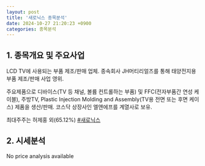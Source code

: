 ```yaml
---
layout: post
title: '새로닉스 종목분석'
date: 2024-10-27 21:20:23 +0900
categories: 종목분석
---
```


## 1. 종목개요 및 주요사업

LCD TV에 사용되는 부품 제조/판매 업체. 종속회사 JH머티리얼즈를 통해 태양전지용 부품 제조/판매 사업 영위.

주요제품으로 디바이스(TV 등 채널, 볼륨 컨트롤하는 부품) 및 FFC(전자부품간 연성 케이블), 주방TV, Plastic Injection Molding and Assembly(TV용 전면 또는 후면 케이스) 제품을 생산/판매. 코스닥 상장사인 엘앤에프를 계열사로 보유.

최대주주는 허제홍 외(65.12%)
[#새로닉스](#)

## 2. 시세분석

No price analysis available
